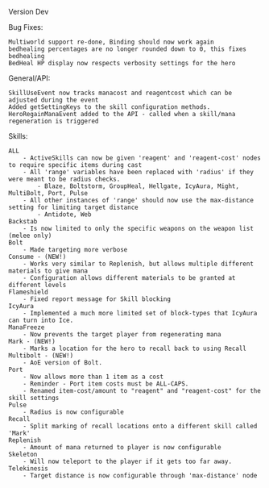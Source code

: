 Version Dev

Bug Fixes:

	Multiworld support re-done, Binding should now work again
	bedhealing percentages are no longer rounded down to 0, this fixes bedhealing
	BedHeal HP display now respects verbosity settings for the hero

General/API:

	SkillUseEvent now tracks manacost and reagentcost which can be adjusted during the event
	Added getSettingKeys to the skill configuration methods.
	HeroRegainManaEvent added to the API - called when a skill/mana regeneration is triggered
	

Skills:

	ALL
		- ActiveSkills can now be given 'reagent' and 'reagent-cost' nodes to require specific items during cast
		- All 'range' variables have been replaced with 'radius' if they were meant to be radius checks.
			- Blaze, Boltstorm, GroupHeal, Hellgate, IcyAura, Might, MultiBolt, Port, Pulse
		- All other instances of 'range' should now use the max-distance setting for limiting target distance
			- Antidote, Web
	Backstab
		- Is now limited to only the specific weapons on the weapon list (melee only)
	Bolt
		- Made targeting more verbose
	Consume - (NEW!)
		- Works very similar to Replenish, but allows multiple different materials to give mana
		- Configuration allows different materials to be granted at different levels
	Flameshield
		- Fixed report message for Skill blocking
	IcyAura
		- Implemented a much more limited set of block-types that IcyAura can turn into Ice.
	ManaFreeze
		- Now prevents the target player from regenerating mana
	Mark - (NEW!)
		- Marks a location for the hero to recall back to using Recall
	Multibolt - (NEW!)
		- AoE version of Bolt.
	Port
		- Now allows more than 1 item as a cost
		- Reminder - Port item costs must be ALL-CAPS.
		- Renamed item-cost/amount to "reagent" and "reagent-cost" for the skill settings
	Pulse
		- Radius is now configurable
	Recall
		- Split marking of recall locations onto a different skill called 'Mark'
	Replenish
		- Amount of mana returned to player is now configurable
	Skeleton
		- Will now teleport to the player if it gets too far away.
	Telekinesis
		- Target distance is now configurable through 'max-distance' node